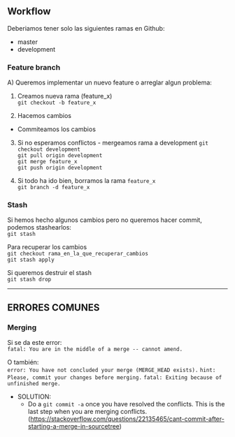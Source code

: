 ## Workflow

Deberiamos tener solo las siguientes ramas en Github:  

* master  
* development  


### Feature branch

A) Queremos implementar un nuevo feature o arreglar algun problema:

1. Creamos nueva rama (feature_x)  
`git checkout -b feature_x`

2. Hacemos cambios  
- Commiteamos los cambios

3. Si no esperamos conflictos - mergeamos rama a development 
`git checkout development`  
`git pull origin development`  
`git merge feature_x`  
`git push origin development`   

4. Si todo ha ido bien, borramos la rama `feature_x`  
`git branch -d feature_x`



### Stash

Si hemos hecho algunos cambios pero no queremos hacer commit, podemos stashearlos:  
`git stash`  

Para recuperar los cambios  
`git checkout rama_en_la_que_recuperar_cambios`  
`git stash apply`  


Si queremos destruir el stash  
`git stash drop`  


---  

## ERRORES COMUNES

### Merging

Si se da este error:  
`fatal: You are in the middle of a merge -- cannot amend.`

O también:  
`error: You have not concluded your merge (MERGE_HEAD exists).`
`hint: Please, commit your changes before merging.`
`fatal: Exiting because of unfinished merge.`

* SOLUTION:  
    + Do a `git commit -a` once you have resolved the conflicts. This is the last step when you are merging conflicts. (https://stackoverflow.com/questions/22135465/cant-commit-after-starting-a-merge-in-sourcetree)

